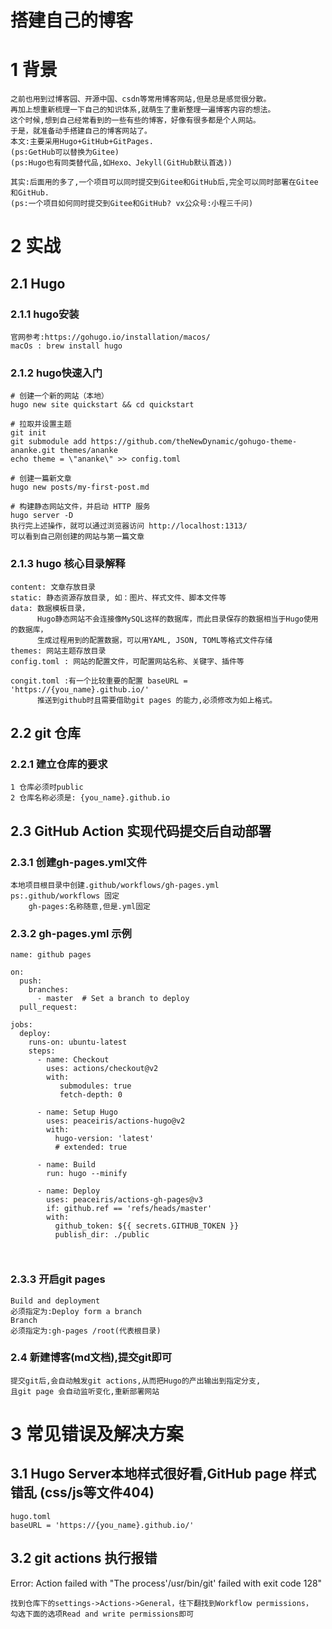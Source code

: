 # 搭建自己的博客
# 1 背景
```
之前也用到过博客园、开源中国、csdn等常用博客网站,但是总是感觉很分散。
再加上想重新梳理一下自己的知识体系,就萌生了重新整理一遍博客内容的想法。
这个时候,想到自己经常看到的一些有些的博客，好像有很多都是个人网站。
于是，就准备动手搭建自己的博客网站了。
本文:主要采用Hugo+GitHub+GitPages.
(ps:GetHub可以替换为Gitee)
(ps:Hugo也有同类替代品,如Hexo、Jekyll(GitHub默认首选))

其实:后面用的多了,一个项目可以同时提交到Gitee和GitHub后,完全可以同时部署在Gitee和GitHub.
(ps:一个项目如何同时提交到Gitee和GitHub? vx公众号:小程三千问)
```

# 2 实战

## 2.1 Hugo

### 2.1.1 hugo安装
```
官网参考:https://gohugo.io/installation/macos/
macOs : brew install hugo
```

### 2.1.2 hugo快速入门
```
# 创建一个新的网站（本地）
hugo new site quickstart && cd quickstart

# 拉取并设置主题
git init
git submodule add https://github.com/theNewDynamic/gohugo-theme-ananke.git themes/ananke
echo theme = \"ananke\" >> config.toml

# 创建一篇新文章
hugo new posts/my-first-post.md

# 构建静态网站文件，并启动 HTTP 服务
hugo server -D
执行完上述操作，就可以通过浏览器访问 http://localhost:1313/ 
可以看到自己刚创建的网站与第一篇文章
```

### 2.1.3 hugo 核心目录解释
```
content: 文章存放目录
static: 静态资源存放目录, 如：图片、样式文件、脚本文件等
data: 数据模板目录，
      Hugo静态网站不会连接像MySQL这样的数据库，而此目录保存的数据相当于Hugo使用的数据库，
      生成过程用到的配置数据，可以用YAML, JSON, TOML等格式文件存储
themes: 网站主题存放目录
config.toml : 网站的配置文件，可配置网站名称、关键字、插件等

congit.toml :有一个比较重要的配置 baseURL = 'https://{you_name}.github.io/'
      推送到github时且需要借助git pages 的能力,必须修改为如上格式。
```

## 2.2 git 仓库
### 2.2.1 建立仓库的要求
```
1 仓库必须时public
2 仓库名称必须是: {you_name}.github.io
```


## 2.3 GitHub Action 实现代码提交后自动部署
### 2.3.1 创建gh-pages.yml文件
```
本地项目根目录中创建.github/workflows/gh-pages.yml
ps:.github/workflows 固定
    gh-pages:名称随意,但是.yml固定
```
### 2.3.2 gh-pages.yml 示例
```
name: github pages

on:
  push:
    branches:
      - master  # Set a branch to deploy
  pull_request:

jobs:
  deploy:
    runs-on: ubuntu-latest
    steps:
      - name: Checkout
        uses: actions/checkout@v2
        with:
           submodules: true
           fetch-depth: 0

      - name: Setup Hugo
        uses: peaceiris/actions-hugo@v2
        with:
          hugo-version: 'latest'
          # extended: true

      - name: Build
        run: hugo --minify

      - name: Deploy
        uses: peaceiris/actions-gh-pages@v3
        if: github.ref == 'refs/heads/master'
        with:
          github_token: ${{ secrets.GITHUB_TOKEN }}
          publish_dir: ./public
```
```脚本解释


```

### 2.3.3 开启git pages
```
Build and deployment
必须指定为:Deploy form a branch
Branch 
必须指定为:gh-pages /root(代表根目录)

```

### 2.4 新建博客(md文档),提交git即可

```
提交git后,会自动触发git actions,从而把Hugo的产出输出到指定分支,
且git page 会自动监听变化,重新部署网站
```

# 3 常见错误及解决方案

## 3.1 Hugo Server本地样式很好看,GitHub page 样式错乱 (css/js等文件404)
```
hugo.toml 
baseURL = 'https://{you_name}.github.io/'
```

## 3.2 git actions 执行报错 

Error: Action failed with "The process'/usr/bin/git' failed with exit code 128"
```
找到仓库下的settings->Actions->General，往下翻找到Workflow permissions，
勾选下面的选项Read and write permissions即可
```
